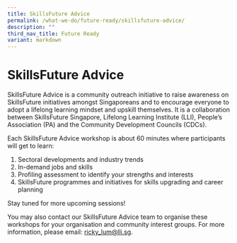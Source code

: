 ```yaml
---
title: SkillsFuture Advice
permalink: /what-we-do/future-ready/skillsfuture-advice/
description: ""
third_nav_title: Future Ready
variant: markdown
---
```

SkillsFuture Advice
====

SkillsFuture Advice is a community outreach initiative to raise awareness on SkillsFuture initiatives amongst Singaporeans and to encourage everyone to adopt a lifelong learning mindset and upskill themselves. It is a collaboration between SkillsFuture Singapore, Lifelong Learning Institute (LLI), People’s Association (PA) and the Community Development Councils (CDCs).

Each SkillsFuture Advice workshop is about 60 minutes where participants will get to learn:

1.  Sectoral developments and industry trends
2.  In-demand jobs and skills
3.  Profiling assessment to identify your strengths and interests 
4.  SkillsFuture programmes and initiatives for skills upgrading and career planning

Stay tuned for more upcoming sessions!

You may also contact our SkillsFuture Advice team to organise these workshops for your organisation and community interest groups. For more information, please email: [ricky\_lum@lli.sg](mailto:ricky_lum@lli.sg).